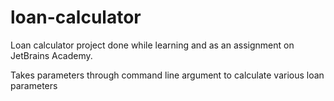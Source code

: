 # loan-calculator
Loan calculator project done while learning and as an assignment on JetBrains Academy.

Takes parameters through command line argument to calculate various loan parameters
